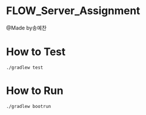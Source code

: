 # FLOW_Server_Assignment
@Made by송예찬

# How to Test
```
./gradlew test
```

# How to Run
```
./gradlew bootrun
```